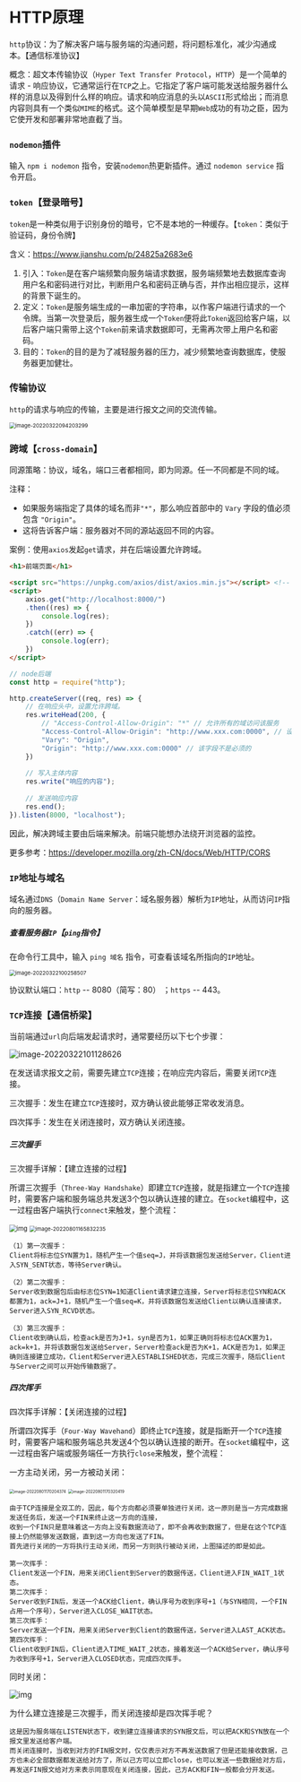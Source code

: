 # HTTP原理

`http`协议：为了解决客户端与服务端的沟通问题，将问题标准化，减少沟通成本。【通信标准协议】

概念：超文本传输协议（`Hyper Text Transfer Protocol`，`HTTP`）是一个简单的请求 - 响应协议，它通常运行在`TCP`之上。它指定了客户端可能发送给服务器什么样的消息以及得到什么样的响应。请求和响应消息的头以`ASCII`形式给出；而消息内容则具有一个类似`MIME`的格式。这个简单模型是早期`Web`成功的有功之臣，因为它使开发和部署非常地直截了当。



### `nodemon`插件

输入 `npm i nodemon` 指令，安装`nodemon`热更新插件。通过 `nodemon service` 指令开启。



### `token`【登录暗号】

`token`是一种类似用于识别身份的暗号，它不是本地的一种缓存。【`token`：类似于验证码，身份令牌】

含义：https://www.jianshu.com/p/24825a2683e6

1. 引入：`Token`是在客户端频繁向服务端请求数据，服务端频繁地去数据库查询用户名和密码进行对比，判断用户名和密码正确与否，并作出相应提示，这样的背景下诞生的。
2. 定义：`Token`是服务端生成的一串加密的字符串，以作客户端进行请求的一个令牌。当第一次登录后，服务器生成一个`Token`便将此`Token`返回给客户端，以后客户端只需带上这个`Token`前来请求数据即可，无需再次带上用户名和密码。
3. 目的：`Token`的目的是为了减轻服务器的压力，减少频繁地查询数据库，使服务器更加健壮。



### 传输协议

`http`的请求与响应的传输，主要是进行报文之间的交流传输。

<img src="第七节【HTTP原理】.assets/image-20220322094203299.png" alt="image-20220322094203299" style="zoom: 67%;" /> 



### 跨域【`cross-domain`】

同源策略：协议，域名，端口三者都相同，即为同源。任一不同都是不同的域。

注释：

- 如果服务端指定了具体的域名而非`"*"`，那么响应首部中的 `Vary` 字段的值必须包含 `"Origin"`。
- 这将告诉客户端：服务器对不同的源站返回不同的内容。

案例：使用`axios`发起`get`请求，并在后端设置允许跨域。

```html
<h1>前端页面</h1>

<script src="https://unpkg.com/axios/dist/axios.min.js"></script> <!-- 引入axios -->
<script>
	axios.get("http://localhost:8000/")
    .then((res) => {
        console.log(res);
    })
    .catch((err) => {
        console.log(err);
    })
</script>
```

```js
// node后端
const http = require("http");

http.createServer((req, res) => {
    // 在响应头中，设置允许跨域。
    res.writeHead(200, {
        // "Access-Control-Allow-Origin": "*" // 允许所有的域访问该服务
        "Access-Control-Allow-Origin": "http://www.xxx.com:0000", // 设置仅指定源可访问
        "Vary": "Origin",
        "Origin": "http://www.xxx.com:0000" // 该字段不是必须的
    })
    
    // 写入主体内容
    res.write("响应的内容");
    
    // 发送响应内容
    res.end();
}).listen(8000, "localhost");
```

因此，解决跨域主要由后端来解决。前端只能想办法绕开浏览器的监控。

更多参考：https://developer.mozilla.org/zh-CN/docs/Web/HTTP/CORS



### `IP`地址与域名

域名通过`DNS`（`Domain Name Server`：域名服务器）解析为`IP`地址，从而访问`IP`指向的服务器。

##### 查看服务器`IP`【`ping`指令】

在命令行工具中，输入 `ping 域名` 指令，可查看该域名所指向的`IP`地址。

<img src="第七节【HTTP原理】.assets/image-20220322100258507.png" alt="image-20220322100258507" style="zoom:67%;" /> 

协议默认端口：`http` -- 8080（简写：80） ；`https` -- 443。



### `TCP`连接【通信桥梁】

当前端通过`url`向后端发起请求时，通常要经历以下七个步骤：

![image-20220322101128626](第七节【HTTP原理】.assets/image-20220322101128626.png) 

在发送请求报文之前，需要先建立`TCP`连接；在响应完内容后，需要关闭`TCP`连接。

三次握手：发生在建立`TCP`连接时，双方确认彼此能够正常收发消息。

四次挥手：发生在关闭连接时，双方确认关闭连接。



##### 三次握手

三次握手详解：【建立连接的过程】

所谓三次握手（`Three-Way Handshake`）即建立`TCP`连接，就是指建立一个`TCP`连接时，需要客户端和服务端总共发送3个包以确认连接的建立。在`socket`编程中，这一过程由客户端执行`connect`来触发，整个流程：

<img src="第七节【HTTP原理】.assets/1215197-20180222174125451-177339547.png" alt="img" style="zoom:80%;" />              <img src="第七节【HTTP原理】.assets/image-20220801165832235.png" alt="image-20220801165832235" style="zoom: 67%;" /> 

```
（1）第一次握手：
Client将标志位SYN置为1，随机产生一个值seq=J，并将该数据包发送给Server，Client进入SYN_SENT状态，等待Server确认。
```

```
（2）第二次握手：
Server收到数据包后由标志位SYN=1知道Client请求建立连接，Server将标志位SYN和ACK都置为1，ack=J+1，随机产生一个值seq=K，并将该数据包发送给Client以确认连接请求，Server进入SYN_RCVD状态。
```

```
（3）第三次握手：
Client收到确认后，检查ack是否为J+1，syn是否为1，如果正确则将标志位ACK置为1，ack=k+1，并将该数据包发送给Server，Server检查ack是否为K+1，ACK是否为1，如果正确则连接建立成功，Client和Server进入ESTABLISHED状态，完成三次握手，随后Client与Server之间可以开始传输数据了。
```

 

##### 四次挥手

四次挥手详解：【关闭连接的过程】

所谓四次挥手（`Four-Way Wavehand`）即终止`TCP`连接，就是指断开一个`TCP`连接时，需要客户端和服务端总共发送4个包以确认连接的断开。在`socket`编程中，这一过程由客户端或服务端任一方执行`close`来触发，整个流程：

一方主动关闭，另一方被动关闭：	

<img src="第七节【HTTP原理】.assets/image-20220801170204374.png" alt="image-20220801170204374" style="zoom: 50%;" />                 <img src="第七节【HTTP原理】.assets/image-20220801170320419.png" alt="image-20220801170320419" style="zoom:50%;" /> 

```
由于TCP连接是全双工的，因此，每个方向都必须要单独进行关闭，这一原则是当一方完成数据发送任务后，发送一个FIN来终止这一方向的连接，
收到一个FIN只是意味着这一方向上没有数据流动了，即不会再收到数据了，但是在这个TCP连接上仍然能够发送数据，直到这一方向也发送了FIN。
首先进行关闭的一方将执行主动关闭，而另一方则执行被动关闭，上图描述的即是如此。
```

```
第一次挥手：
Client发送一个FIN，用来关闭Client到Server的数据传送，Client进入FIN_WAIT_1状态。
第二次挥手：
Server收到FIN后，发送一个ACK给Client，确认序号为收到序号+1（与SYN相同，一个FIN占用一个序号），Server进入CLOSE_WAIT状态。
第三次挥手：
Server发送一个FIN，用来关闭Server到Client的数据传送，Server进入LAST_ACK状态。
第四次挥手：
Client收到FIN后，Client进入TIME_WAIT_2状态，接着发送一个ACK给Server，确认序号为收到序号+1，Server进入CLOSED状态，完成四次挥手。
```

同时关闭：

![img](第七节【HTTP原理】.assets/1215197-20180222165405245-654655600.png) 

为什么建立连接是三次握手，而关闭连接却是四次挥手呢？

```
这是因为服务端在LISTEN状态下，收到建立连接请求的SYN报文后，可以把ACK和SYN放在一个报文里发送给客户端。
而关闭连接时，当收到对方的FIN报文时，仅仅表示对方不再发送数据了但是还能接收数据，己方也未必全部数据都发送给对方了，所以己方可以立即close，也可以发送一些数据给对方后，再发送FIN报文给对方来表示同意现在关闭连接，因此，己方ACK和FIN一般都会分开发送。
```

